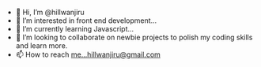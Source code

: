 - 👋 Hi, I’m @hillwanjiru
- 👀 I’m interested in front end development...
- 🌱 I’m currently learning Javascript...
- 💞️ I’m looking to collaborate on newbie projects to polish my coding skills and learn more.
- 📫 How to reach me...hillwanjiru@gmail.com

<!---
hillwanjiru/hillwanjiru is a ✨ special ✨ repository because its `README.md` (this file) appears on your GitHub profile.
You can click the Preview link to take a look at your changes.
--->
